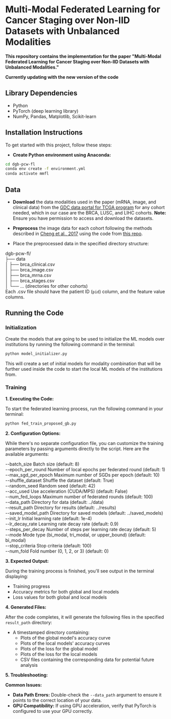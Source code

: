 # Multi-Modal Federated Learning for Cancer Staging over Non-IID Datasets with Unbalanced Modalities

**This repository contains the implementation for the paper "Multi-Modal Federated Learning for Cancer Staging over Non-IID Datasets with Unbalanced Modalities."**

**Currently updating with the new version of the code**

## **Library Dependencies**

- Python
- PyTorch (deep learning library)
- NumPy, Pandas, Matplotlib, Scikit-learn

## **Installation Instructions**

To get started with this project, follow these steps:


* **Create Python environment using Anaconda:**
```bash
cd dgb-pcw-fl
conda env create -f environment.yml
conda activate mmfl
```
## **Data**

* **Download** the data modalities used in the paper (mRNA, image, and clinical data) from the [GDC data portal for TCGA program](https://portal.gdc.cancer.gov/exploration?filters=%7B%22op%22%3A%22and%22%2C%22content%22%3A%5B%7B%22op%22%3A%22in%22%2C%22content%22%3A%7B%22field%22%3A%22cases.project.program.name%22%2C%22value%22%3A%5B%22TCGA%22%5D%7D%7D%5D%7D) for any cohort needed, which in our case are the BRCA, LUSC, and LIHC cohorts. 
**Note:** Ensure you have permission to access and download the datasets.  

* **Preprocess** the image data for each cohort following the methods described in [Cheng et al., 2017](https://doi.org/10.1158/0008-5472.can-17-0313) using the code from [this repo](https://github.com/chengjun583/image-mRNA-prognostic-model).

* Place the preprocessed data in the specified directory structure:


dgb-pcw-fl/  
├── data  
  │   ├── brca_clinical.csv  
  │   ├── brca_image.csv  
  │   ├── brca_mrna.csv  
  │   ├── brca_stages.csv  
  │   └── ... (directories for other cohorts)  
Each .csv file should have the patient ID (`pid`) column, and the feature value columns.


## **Running the Code**

### **Initialization**

Create the models that are going to be used to initialize the ML models over institutions by running the following command in the terminal:

```bash
python model_initializer.py
```
This will create a set of initial models for modality combination that will be further used inside the code to start the local ML models of the institutions from.

### **Training**

**1. Executing the Code:**

To start the federated learning process, run the following command in your terminal:

```bash
python fed_train_proposed_gb.py
```

**2. Configuration Options:**

While there's no separate configuration file, you can customize the training parameters by passing arguments directly to the script. Here are the available arguments:


--batch_size     Batch size (default: 8)  
--epoch_per_round  Number of local epochs per federated round (default: 1)  
--max_sgd_per_epoch   Maximum number of SGDs per epoch (default: 10)  
--shuffle_dataset  Shuffle the dataset (default: True)  
--random_seed     Random seed (default: 42)  
--acc_used       Use acceleration (CUDA/MPS) (default: False)  
--num_fed_loops   Maximum number of federated rounds (default: 100)  
--data_path       Directory for data (default: ../data)  
--result_path     Directory for results (default: ../results)  
--saved_model_path   Directory for saved models (default: ../saved_models)  
--init_lr         Initial learning rate (default: 1e-4)  
--lr_decay_rate   Learning rate decay rate (default: 0.9)  
--steps_per_decay  Number of steps per learning rate decay (default: 5)  
--mode            Mode type (bi_modal, tri_modal, or upper_bound) (default: bi_modal)  
--stop_criteria   Stop criteria (default: 100)  
--num_fold        Fold number (0, 1, 2, or 3) (default: 0)  


**3. Expected Output:**

During the training process is finished, you'll see output in the terminal displaying:

- Training progress
- Accuracy metrics for both global and local models
- Loss values for both global and local models

**4. Generated Files:**

After the code completes, it will generate the following files in the specified `result_path` directory:

- A timestamped directory containing:
    - Plots of the global model's accuracy curve
    - Plots of the local models' accuracy curves
    - Plots of the loss for the global model
    - Plots of the loss for the local models
    - CSV files containing the corresponding data for potential future analysis

**5. Troubleshooting:**

**Common Issues:**

- **Data Path Errors:** Double-check the `--data_path` argument to ensure it points to the correct location of your data.
- **GPU Compatibility:** If using GPU acceleration, verify that PyTorch is configured to use your GPU correctly.
